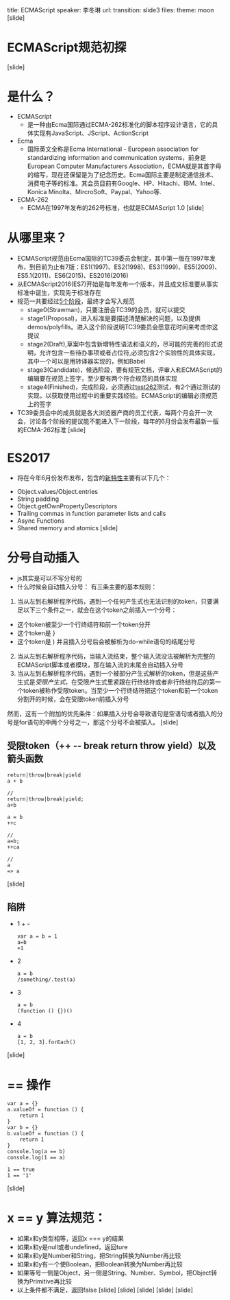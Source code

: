 title: ECMAScript
speaker: 李冬琳
url: 
transition: slide3
files: 
theme: moon
[slide]
# ECMAScript规范初探
[slide]
# 是什么？
* ECMAScript
  * 是一种由Ecma国际通过ECMA-262标准化的脚本程序设计语言，它的具体实现有JavaScript、JScript、ActionScript
* Ecma
  * 国际英文全称是Ecma International - European association for standardizing information and communication systems，前身是European Computer Manufacturers Association，ECMA就是其首字母的缩写，现在还保留是为了纪念历史。Ecma国际主要是制定通信技术、消费电子等的标准。其会员目前有Google、HP、Hitachi、IBM、Intel、Konica Minolta、MircroSoft、Paypal、Yahoo等.
* ECMA-262
  * ECMA在1997年发布的262号标准，也就是ECMAScript 1.0
[slide]
# 从哪里来？
* ECMAScript规范由Ecma国际的TC39委员会制定，其中第一版在1997年发布，到目前为止有7版：ES1(1997)、ES2(1998)、ES3(1999)、ES5(2009)、ES5.1(2011)、ES6(2015)、ES2016(2016)
* 从ECMAScript2016(ES7)开始是每年发布一个版本，并且成文标准要从事实标准中诞生，实现先于标准存在
* 规范一共要经过[5个阶段](https://tc39.github.io/process-document/)，最终才会写入规范
  + stage0(Strawman)，只要注册会TC39的会员，就可以提交
  + stage1(Proposal)，进入标准是要描述清楚解决的问题，以及提供demos/polyfills。进入这个阶段说明TC39委员会愿意花时间来考虑你这提议
  + stage2(Draft),草案中包含新增特性语法和语义的，尽可能的完善的形式说明，允许包含一些待办事项或者占位符,必须包含2个实验性的具体实现，其中一个可以是用转译器实现的，例如Babel
  + stage3(Candidate)，候选阶段，要有规范文档，评审人和ECMAScript的编辑要在规范上签字，至少要有两个符合规范的具体实现
  + stage4(Finished)，完成阶段，必须通过[test262](https://github.com/tc39/test262)测试，有2个通过测试的实现，以获取使用过程中的重要实践经验。ECMAScript的编辑必须规范上的签字
* TC39委员会中的成员就是各大浏览器产商的员工代表，每两个月会开一次会，讨论各个阶段的提议能不能进入下一阶段，每年的6月份会发布最新一版的ECMA-262标准
[slide]
# ES2017
* 将在今年6月份发布发布，包含的[新特性](https://github.com/tc39/proposals/blob/master/finished-proposals.md)主要有以下几个：
 + Object.values/Object.entries
 + String padding
 + Object.getOwnPropertyDescriptors
 + Trailing commas in function parameter lists and calls
 + Async Functions
 + Shared memory and atomics
[slide]
# 分号自动插入
* js其实是可以不写分号的
* 什么时候会自动插入分号：
有三条主要的基本规则：

1. 当从左到右解析程序代码，遇到一个任何产生式也无法识别的token，只要满足以下三个条件之一，就会在这个token之前插入一个分号：
  * 这个token被至少一个行终结符和前一个token分开
  * 这个token是 }
  * 这个token是 ) 并且插入分号后会被解析为do-while语句的结尾分号
2. 当从左到右解析程序代码，当输入流结束，整个输入流没法被解析为完整的ECMAScript脚本或者模块，那在输入流的末尾会自动插入分号
3. 当从左到右解析程序代码，遇到一个被部分产生式解析的token，但是这些产生式是*受限产生式*，在受限产生式里紧跟在行终结符或者非行终结符后的第一个token被称作受限token。当至少一个行终结符把这个token和前一个token分割开的时候，会在受限token前插入分号

然而，这有一个附加的优先条件：如果插入分号会导致语句是空语句或者插入的分号是for语句的中两个分号之一，那这个分号不会被插入。
[slide]
## 受限token（++ -- break return throw yield）以及 箭头函数
```
return|throw|break|yield
a + b

//
return|throw|break|yield;
a+b

a = b
++c

// 
a=b;
++ca

// 
a 
=> a
```
[slide]
## 陷阱
* 1 + -
    ```
    var a = b = 1
    a=b
    +1
    ```
* 2
    ```
    a = b
    /something/.test(a)
    ```
* 3
    ```
    a = b
    (function () {})()
    ```
* 4
    ```
    a = b
    [1, 2, 3].forEach()
    ```
[slide]
# == 操作
```
var a = {}
a.valueOf = function () {
    return 1
}
var b = {}
b.valueOf = function () {
    return 1
}
console.log(a == b)
console.log(1 == a)
```
```
1 == true
1 == '1'
```
[slide]
# x == y 算法规范：
* 如果x和y类型相等，返回x === y的结果
* 如果x和y是null或者undefined，返回ture
* 如果x和y是Number和String，把String转换为Number再比较
* 如果x和y有一个使Boolean，把Boolean转换为Number再比较
* 如果等号一侧是Object，另一侧是String、Number、Symbol，把Object转换为Primitive再比较
* 以上条件都不满足，返回false
[slide]
[slide]
[slide]
[slide]
[slide]
